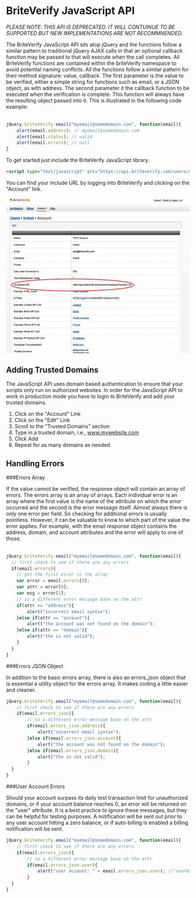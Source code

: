 BriteVerify JavaScript API
==========================

*PLEASE NOTE: THIS API IS DEPRECATED. IT WILL CONTUINUE TO BE SUPPORTED BUT NEW IMPLEMENTATIONS ARE NOT RECOMMNENDED.*

The BriteVerify JavaScript API sits atop jQuery and the functions follow a similar pattern to traditional jQuery AJAX calls in that an optional callback function may be passed to that will execute when the call completes. All BriteVerify functions are contained within the briteVerify namespace to avoid potential naming conflicts. All the functions follow a similar pattern for their method signature: value, callback. The first parameter is the value to be verified, either a simple string for functions such as email, or a JSON object, as with address. The second parameter it the callback function to be executed when the verification is complete. This function will always have the resulting object passed into it. This is illustrated in the following code example:

```JavaScript

jQuery.briteVerify.email("myemail@somedomain.com", function(email){
	alert(email.address); // myemail@somedomain.com
	alert(email.status); // valid
	alert(email.errors); // null
} 
```

To get started just include the BriteVerify JavaScript library.

```HTML
<script type="text/javascript" src="https://api.briteverify.com/users/your-username/api.js?version=01"></script>
```

You can find your include URL by logging into BriteVerify and clicking on the "Account" link.

![alt text](https://github.com/BriteVerify/BriteCode/raw/master/images/bv_account_js.jpg)

Adding Trusted Domains
----------------------

The JavaScript API uses domain based authentication to ensure that your scripts only run on authorized websites. In order for the JavaScript API to work in production mode you have to login to BriteVerify and add your trusted domains.

1. Click on the "Account" Link
2. Click on the "Edit" Link
3. Scroll to the "Trusted Domains" section
4. Type in a trusted domain, i.e., www.mywebsite.com
5. Click Add
6. Repeat for as many domains as needed


Handling Errors
---------------

###Errors Array

If the value cannot be verified, the response object will contain an array of errors. The errors array is an array of arrays. Each individual error is an array where the first value is the name of the attribute on which the error occurred and the second is the error message itself. Almost always there is only one error per field. So checking for additional errors is usually pointless. However, it can be valuable to know to which part of the value the error applies. For example, with the email response object contains the address, domain, and account attributes and the error will apply to one of those.

```JavaScript

jQuery.briteVerify.email("myemail@somedomain.com", function(email){
  // first check to see if there are any errors
  if(email.errors){
  	// get the first error in the array
  	var error = email.errors[0];
  	var attr = error[0];
  	var msg = error[1];
  	// so a different error message base on the attr
  	if(attr == "address"){
  		alert("incorrect email syntax");
  	}else if(attr == "account"){
  		alert("the account was not found on the domain");
  	}else if(attr == "domain"){
  		alert("the is not valid");
  	}
  }
} 
```

###Errors JSON Object

In addition to the basic errors array, there is also an errors_json object that is essential a utility object for the errors array. It makes coding a little easier and cleaner.

```JavaScript
jQuery.briteVerify.email("myemail@somedomain.com", function(email){
	// first check to see if there are any errors
	if(email.errors_json){
		// so a different error message base on the attr
		if(email.errors_json.address){
			alert("incorrect email syntax");
		}else if(email.errors_json.account){
			alert("the account was not found on the domain");
		}else if(email.errors_json.domain){
			alert("the is not valid");
		}
  }
} 
```

###User Account Errors

Should your account surpass its daily test transaction limit for unauthorized domains, or if your account balance reaches 0, an error will be returned on the "user" attribute. It is a best practice to ignore these messages, but they can be helpful for testing purposes. A notification will be sent out prior to any user account hitting a zero balance, or if auto-billing is enabled a billing notification will be sent.

```JavaScript
jQuery.briteVerify.email("myemail@somedomain.com", function(email){
	// first check to see if there are any errors
	if(email.errors_json){
		// so a different error message base on the attr
		if(email.errors_json.user){
			alert("user account: " + email.errors_json.user); //"overbalance"
		}
  }
}
``` 
